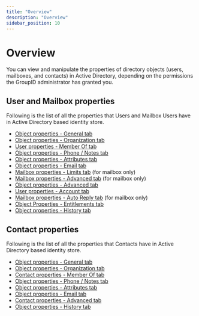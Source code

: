 ```yaml
---
title: "Overview"
description: "Overview"
sidebar_position: 10
---
```


# Overview

You can view and manipulate the properties of directory objects (users, mailboxes, and contacts) in
Active Directory, depending on the permissions the GroupID administrator has granted you.

## User and Mailbox properties

Following is the list of all the properties that Users and Mailbox Users have in Active Directory
based identity store.

- [Object properties - General tab](/docs/directorymanager/11.0/portal/user/properties/activedirectory/user/general.md)
- [Object properties - Organization tab](/docs/directorymanager/11.0/portal/user/properties/activedirectory/user/organization.md)
- [User properties - Member Of tab](/docs/directorymanager/11.0/portal/user/properties/activedirectory/user/memberof.md)
- [Object properties - Phone / Notes tab](/docs/directorymanager/11.0/portal/user/properties/activedirectory/user/phonenote.md)
- [Object properties - Attributes tab](/docs/directorymanager/11.0/portal/group/properties/attributes.md)
- [Object properties - Email tab](/docs/directorymanager/11.0/portal/user/properties/activedirectory/user/email.md)
- [Mailbox properties - Limits tab](/docs/directorymanager/11.0/portal/user/properties/activedirectory/mailbox/limits.md)
  (for mailbox only)
- [Mailbox properties - Advanced tab](/docs/directorymanager/11.0/portal/user/properties/activedirectory/mailbox/advanced.md)
  (for mailbox only)
- [Object properties - Advanced tab](/docs/directorymanager/11.0/portal/user/properties/activedirectory/user/advanced.md)
- [User properties - Account tab](/docs/directorymanager/11.0/portal/user/properties/activedirectory/user/account.md)
- [Mailbox properties - Auto Reply tab](/docs/directorymanager/11.0/portal/user/properties/activedirectory/mailbox/autoreply.md)
  (for mailbox only)
- [Object Properties - Entitlements tab](/docs/directorymanager/11.0/portal/user/properties/activedirectory/user/entitlement.md)
- [Object properties - History tab](/docs/directorymanager/11.0/portal/group/properties/history.md)

## Contact properties

Following is the list of all the properties that Contacts have in Active Directory based identity
store.

- [Object properties - General tab](/docs/directorymanager/11.0/portal/user/properties/activedirectory/user/general.md)
- [Object properties - Organization tab](/docs/directorymanager/11.0/portal/user/properties/activedirectory/user/organization.md)
- [Contact properties - Member Of tab](/docs/directorymanager/11.0/portal/user/properties/activedirectory/contact/memberof.md)
- [Object properties - Phone / Notes tab](/docs/directorymanager/11.0/portal/user/properties/activedirectory/user/phonenote.md)
- [Object properties - Attributes tab](/docs/directorymanager/11.0/portal/group/properties/attributes.md)
- [Object properties - Email tab](/docs/directorymanager/11.0/portal/user/properties/activedirectory/user/email.md)
- [Contact properties - Advanced tab](/docs/directorymanager/11.0/portal/user/properties/activedirectory/contact/advanced.md)
- [Object properties - History tab](/docs/directorymanager/11.0/portal/group/properties/history.md)
